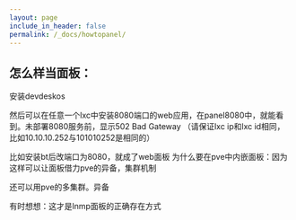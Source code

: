 ```yaml
---
layout: page
include_in_header: false
permalink: /_docs/howtopanel/
---
```



怎么样当面板：
-------

安装devdeskos

然后可以在任意一个lxc中安装8080端口的web应用，在panel8080中，就能看到。未部署8080服务前，显示502 Bad Gateway
（请保证lxc ip和lxc id相同，比如10.10.10.252与101010252是相同的）

比如安装bt后改端口为8080，就成了web面板
为什么要在pve中内嵌面板：因为这样可以让面板借力pve的异备，集群机制

还可以用pve的多集群。异备

有时想想：这才是lnmp面板的正确存在方式
